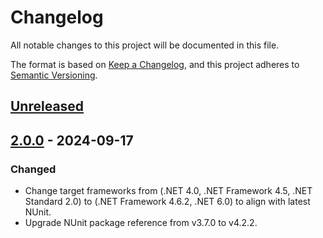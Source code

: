 # Changelog

All notable changes to this project will be documented in this file.

The format is based on [Keep a Changelog](https://keepachangelog.com/en/1.1.0/),
and this project adheres to [Semantic Versioning](https://semver.org/spec/v2.0.0.html).

## [Unreleased]

## [2.0.0] - 2024-09-17

### Changed

- Change target frameworks from (.NET 4.0, .NET Framework 4.5, .NET Standard 2.0) to (.NET Framework 4.6.2, .NET 6.0) to align with latest NUnit.
- Upgrade NUnit package reference from v3.7.0 to v4.2.2.

[unreleased]: https://github.com/YevgeniyShunevych/nunitextras-hierarchicalcategories/compare/v2.0.0...HEAD
[2.0.0]: https://github.com/YevgeniyShunevych/nunitextras-hierarchicalcategories/compare/v1.4.0...v2.0.0
